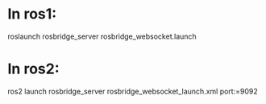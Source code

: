 # In ros1:
roslaunch rosbridge_server rosbridge_websocket.launch

# In ros2:
ros2 launch rosbridge_server rosbridge_websocket_launch.xml port:=9092

